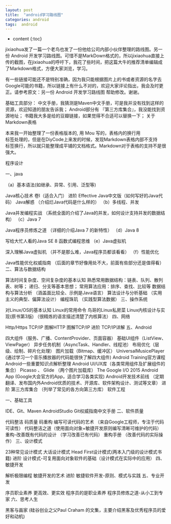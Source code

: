 ```yaml
---
layout: post
title:  "android学习路线图"
categories: android
tags:  android
---
```


* content
{:toc}

jixiaohua发了一篇一个老鸟也发了一份他给公司内部小伙伴整理的路线图。另一份 Android 开发学习路线图。可惜不是MarkDown格式的，所以jixiaohua直接上传的截图，在jixiaohua的呼吁下，我花了些时间，把这篇大牛的推荐清单编辑成了Markdown格式，方便大家浏览，学习。

<!--more-->

有一些链接可能还不是特别准确，因为我只能根据图片上的书或者资源的名字去Google可能的书籍，所以链接上有什么不对的，欢迎大家评论指出，我会及时更正。请参考原文：另一份 Android 开发学习路线图 帮助修改。谢谢。

基础工具部分： 中文手册，我猜测是Maven中文手册，可是我并没有找到这样的资源，欢迎知道的朋友告诉我；
Android部分有 『第三方库集合』，我没能找到资源地址；
书籍我大多是给的豆瓣链接，如果觉得不合适可以替换一下；
关于Markdown表格

本来我一开始整理了一份表格版本的, 用 Mou 写的，表格内的换行用<br/>标签处理的，但是在DiyCode上来发的时候，发现Markdown表格内部不支持<br/>标签换行，所以就只能整理成平铺的文档格式。Markdown对于表格的支持不是很强大。

程序设计

一、java

（a）基本语法(如继承、异常、引用、泛型等)

Java核心技术 卷I（适合入门）
进阶
Effective Java中文版（如何写好的Java代码）
Java解惑 （介绍烂Java代码是什么样的）
（b）多线程、并发

Java并发编程实战 （系统全面的介绍了Java的并发，如何设计支持并发的数据结构）
（c）Java 7

Java程序员修炼之道 （详细的介绍Java 7 的新特性）
（d）Java 8

写给大忙人看的Java SE 8
函数式编程思维
（e）Java虚拟机

深入理解Java虚拟机 （并不是那么难，Java程序员都该看看）
（f）性能优化

Java性能优化权威指南 （后面的章节好像用处不大，前面有些部分还是值得看）
二、算法与数据结构

算法时间复杂度、空间复杂度的基本认知
熟悉常用数据结构：链表、队列、散列表、树等；
递归、分支等基本思想；
常用算法应用：排序、查找、比较等
数据结构与算法分析 （涵盖面比较全、示例是Java语言）
算法设计与分析基础 （实用主义的典型、偏算法设计）
编程珠玑 （实践型算法数据）
三、操作系统

对Linux/OS的基本认知
Linux的常用命令
鸟哥的Linux私房菜
Linux内核设计与实现(原书第3版) （很精炼的语言描述清楚了内核算法）
四、网络

Http/Https
TCP/IP
图解HTTP
图解TCP/IP
进阶
TCP/IP详解
五、Android

四大组件（服务、广播、ContentProvider、页面容器）
基础UI组件（ListView、ViewPager）
异步任务机制（AsyncTask、Handler、线程池）
布局优化（层级、绘制、碎片化处理）
图片加载（Bitmap、缓冲区）
UniversalMusicePlayer (通过学习一个音乐播放器的代码能很快了解四大组件)
Android Training官方课程
Android一些重要知识点解析整理
Android UI/UX库（各类常用组件及扩展组件的集合）
Picasso 、 Glide （两个图片加载库）
The Google I/O 2015 Android App (Google大会官方的App，适合学习各类实现)
Android开发技术前线 （定期翻译、发布国内外Android优质的技术、开源库、软件架构设计、测试等文章）
进阶
第三方库集合 （列举了常见的各方向第三方库）
软件工程

一、基础工具

IDE、Git、Maven
AndroidStudio
Git权威指南中文手册
二、软件质量

代码整洁
码质量
码重构
编写可读代码的艺术 （来自Google工程师，专注于代码可读性）
代码整洁之道（使用面向对象+敏捷开发原则编写清晰可维护的代码）
重构-改善既有代码的设计 （学习改善已有代码）
重构手册 （改善代码的实际操作）
三、设计模式

23种常见设计模式
大话设计模式
Head First设计模式(两本入门级的设计模式书籍)
进阶
设计模式-可复用面向对象软件的基础（设计模式在实际中的应用）
四、敏捷开发

解析极限编程
敏捷开发的艺术
进阶
敏捷软件开发-原则、模式与实践
五、专业开发

序员职业素养
更高效、更实效
程序员的是职业素养
程序员修炼之道-从小工到专家
六、思考人生

黑客与画家 (硅谷创业之父Paul Craham 的文集，主要介绍黑客及优秀程序员的爱好和动机)